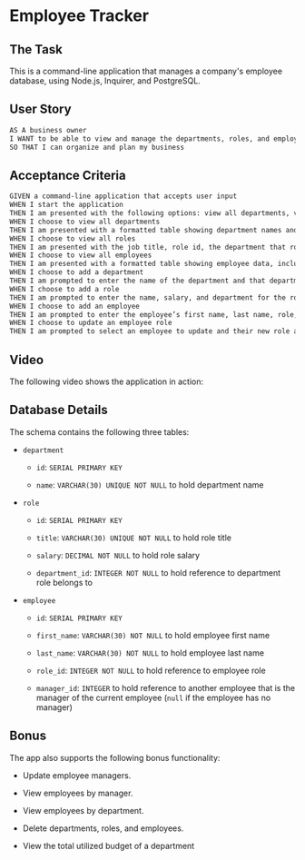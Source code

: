 # Employee Tracker

## The Task

This is a command-line application that manages a company's employee database, using Node.js, Inquirer, and PostgreSQL.

## User Story

```md
AS A business owner
I WANT to be able to view and manage the departments, roles, and employees in my company
SO THAT I can organize and plan my business
```

## Acceptance Criteria

```md
GIVEN a command-line application that accepts user input
WHEN I start the application
THEN I am presented with the following options: view all departments, view all roles, view all employees, add a department, add a role, add an employee, and update an employee role
WHEN I choose to view all departments
THEN I am presented with a formatted table showing department names and department ids
WHEN I choose to view all roles
THEN I am presented with the job title, role id, the department that role belongs to, and the salary for that role
WHEN I choose to view all employees
THEN I am presented with a formatted table showing employee data, including employee ids, first names, last names, job titles, departments, salaries, and managers that the employees report to
WHEN I choose to add a department
THEN I am prompted to enter the name of the department and that department is added to the database
WHEN I choose to add a role
THEN I am prompted to enter the name, salary, and department for the role and that role is added to the database
WHEN I choose to add an employee
THEN I am prompted to enter the employee’s first name, last name, role, and manager, and that employee is added to the database
WHEN I choose to update an employee role
THEN I am prompted to select an employee to update and their new role and this information is updated in the database
```

## Video

The following video shows the application in action:

## Database Details

The schema contains the following three tables:

- `department`

  - `id`: `SERIAL PRIMARY KEY`

  - `name`: `VARCHAR(30) UNIQUE NOT NULL` to hold department name

- `role`

  - `id`: `SERIAL PRIMARY KEY`

  - `title`: `VARCHAR(30) UNIQUE NOT NULL` to hold role title

  - `salary`: `DECIMAL NOT NULL` to hold role salary

  - `department_id`: `INTEGER NOT NULL` to hold reference to department role belongs to

- `employee`

  - `id`: `SERIAL PRIMARY KEY`

  - `first_name`: `VARCHAR(30) NOT NULL` to hold employee first name

  - `last_name`: `VARCHAR(30) NOT NULL` to hold employee last name

  - `role_id`: `INTEGER NOT NULL` to hold reference to employee role

  - `manager_id`: `INTEGER` to hold reference to another employee that is the manager of the current employee (`null` if the employee has no manager)

## Bonus

The app also supports the following bonus functionality:

- Update employee managers.

- View employees by manager.

- View employees by department.

- Delete departments, roles, and employees.

- View the total utilized budget of a department

